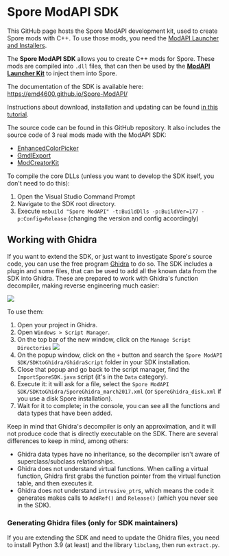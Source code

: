 # Spore ModAPI SDK

This GitHub page hosts the Spore ModAPI development kit, used to create Spore mods with C++. 
To use those mods, you need the [ModAPI Launcher and Installers](http://davoonline.com/sporemodder/rob55rod/ModAPI/Public/).

The **Spore ModAPI SDK** allows you to create C++ mods for Spore. These mods are compiled into `.dll` files,
that can then be used by the **[ModAPI Launcher Kit](http://davoonline.com/sporemodder/rob55rod/ModAPI/Public/index.html)** to inject them into Spore.

The documentation of the SDK is available here: https://emd4600.github.io/Spore-ModAPI/

Instructions about download, installation and updating can be found [in this tutorial](https://emd4600.github.io/Spore-ModAPI/_installation.html).

The source code can be found in this GitHub repository. It also includes the source code
of 3 real mods made with the ModAPI SDK:
 - [EnhancedColorPicker](https://github.com/emd4600/Spore-ModAPI/tree/master/Projects/Example%20Projects/EnhancedColorPicker)
 - [GmdlExport](https://github.com/emd4600/Spore-ModAPI/tree/master/Projects/Example%20Projects/GmdlExport)
 - [ModCreatorKit](https://github.com/emd4600/Spore-ModAPI/tree/master/Projects/Example%20Projects/ModCreatorKit)

To compile the core DLLs (unless you want to develop the SDK itself, you don't need to do this):
 1. Open the Visual Studio Command Prompt
 2. Navigate to the SDK root directory.
 3. Execute `msbuild "Spore ModAPI" -t:BuildDlls -p:BuildVer=177 -p:Config=Release` (changing the version and config accordingly)

## Working with Ghidra

If you want to extend the SDK, or just want to investigate Spore's source code, you can use the free program [Ghidra](https://ghidra-sre.org/) to do so. The SDK includes a plugin and some files, that can be used to add all the known data from the SDK into Ghidra. These are prepared to work with Ghidra's function decompiler, making reverse engineering much easier:

![](https://i.imgur.com/pCE2zPL.png)

To use them:
 1. Open your project in Ghidra.
 2. Open `Windows > Script Manager`.
 3. On the top bar of the new window, click on the `Manage Script Directories` ![](https://i.imgur.com/McdNx46.png)
 4. On the popup window, click on the `+` button and search the `Spore ModAPI SDK/SDKtoGhidra/GhidraScript` folder in your SDK installation.
 5. Close that popup and go back to the script manager, find the `ImportSporeSDK.java` script (it's in the `Data` category).
 6. Execute it: it will ask for a file, select the `Spore ModAPI SDK/SDKtoGhidra/SporeGhidra_march2017.xml` (or `SporeGhidra_disk.xml` if you use a disk Spore installation).
 7. Wait for it to complete; in the console, you can see all the functions and data types that have been added.

Keep in mind that Ghidra's decompiler is only an approximation, and it will not produce code that is directly executable on the SDK. There are several differences to keep in mind, among others:
 - Ghidra data types have no inheritance, so the decompiler isn't aware of superclass/subclass relationships.
 - Ghidra does not understand virtual functions. When calling a virtual function, Ghidra first grabs the function pointer from the virtual function table, and then executes it.
 - Ghidra does not understand `intrusive_ptr`s, which means the code it generates makes calls to `AddRef()` and `Release()` (which you never see in the SDK).

### Generating Ghidra files (only for SDK maintainers)

If you are extending the SDK and need to update the Ghidra files, you need to install Python 3.9 (at least) and the library `libclang`, then run `extract.py`.